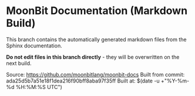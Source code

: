 # MoonBit Documentation (Markdown Build)

This branch contains the automatically generated markdown files from the Sphinx documentation.

**Do not edit files in this branch directly** - they will be overwritten on the next build.

Source: https://github.com/moonbitlang/moonbit-docs
Built from commit: ada25d5b7a51e18f1dea216f90bff8aba97f35ff
Built at: $(date -u +"%Y-%m-%d %H:%M:%S UTC")
